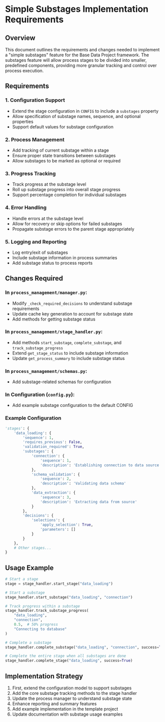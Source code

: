 # Simple Substages Implementation Requirements

## Overview
This document outlines the requirements and changes needed to implement a "simple substages" feature for the Base Data Project framework. The substages feature will allow process stages to be divided into smaller, predefined components, providing more granular tracking and control over process execution.

## Requirements

### 1. Configuration Support
- Extend the stage configuration in `CONFIG` to include a `substages` property
- Allow specification of substage names, sequence, and optional properties
- Support default values for substage configuration

### 2. Process Management
- Add tracking of current substage within a stage
- Ensure proper state transitions between substages
- Allow substages to be marked as optional or required

### 3. Progress Tracking
- Track progress at the substage level
- Roll up substage progress into overall stage progress
- Support percentage completion for individual substages

### 4. Error Handling
- Handle errors at the substage level
- Allow for recovery or skip options for failed substages
- Propagate substage errors to the parent stage appropriately

### 5. Logging and Reporting
- Log entry/exit of substages
- Include substage information in process summaries
- Add substage status to process reports

## Changes Required

### In `process_management/manager.py`:
- Modify `_check_required_decisions` to understand substage requirements
- Update cache key generation to account for substage state
- Add methods for getting substage status

### In `process_management/stage_handler.py`:
- Add methods `start_substage`, `complete_substage`, and `track_substage_progress`
- Extend `get_stage_status` to include substage information
- Update `get_process_summary` to include substage status

### In `process_management/schemas.py`:
- Add substage-related schemas for configuration

### In Configuration (`config.py`):
- Add example substage configuration to the default CONFIG

### Example Configuration

```python
'stages': {
    'data_loading': {
        'sequence': 1,
        'requires_previous': False,
        'validation_required': True,
        'substages': {
            'connection': {
                'sequence': 1,
                'description': 'Establishing connection to data source'
            },
            'schema_validation': {
                'sequence': 2,
                'description': 'Validating data schema'
            },
            'data_extraction': {
                'sequence': 3,
                'description': 'Extracting data from source'
            }
        },
        'decisions': {
            'selections': {
                'apply_selection': True,
                'parameters': []
            }
        }
    },
    # Other stages...
}
```

## Usage Example

```python
# Start a stage
stage = stage_handler.start_stage("data_loading")

# Start a substage
stage_handler.start_substage("data_loading", "connection")

# Track progress within a substage
stage_handler.track_substage_progress(
    "data_loading", 
    "connection",
    0.5,  # 50% progress
    "Connecting to database"
)

# Complete a substage
stage_handler.complete_substage("data_loading", "connection", success=True)

# Complete the entire stage when all substages are done
stage_handler.complete_stage("data_loading", success=True)
```

## Implementation Strategy

1. First, extend the configuration model to support substages
2. Add the core substage tracking methods to the stage handler
3. Update the process manager to understand substage state
4. Enhance reporting and summary features
5. Add example implementation in the template project
6. Update documentation with substage usage examples
